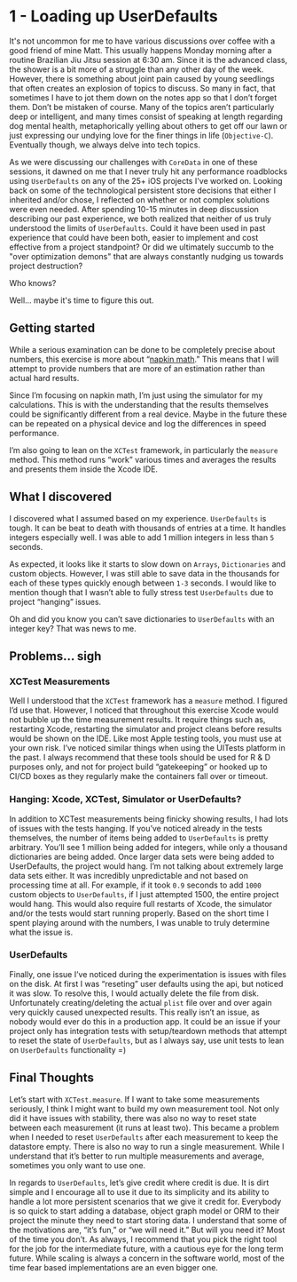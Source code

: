 # 1 - Loading up UserDefaults

It's not uncommon for me to have various discussions over coffee with a good friend of mine Matt.  This usually happens Monday morning after a routine Brazilian Jiu Jitsu session at 6:30 am.  Since it is the advanced class, the shower is a bit more of a struggle than any other day of the week.  However, there is something about joint pain caused by young seedlings that often creates an explosion of topics to discuss.  So many in fact, that sometimes I have to jot them down on the notes app so that I don’t forget them.  Don’t be mistaken of course.  Many of the topics aren’t particularly deep or intelligent, and many times consist of speaking at length regarding dog mental health, metaphorically yelling about others to get off our lawn or just expressing our undying love for the finer things in life (`Objective-C`). Eventually though, we always delve into tech topics.

As we were discussing our challenges with `CoreData` in one of these sessions, it dawned on me that I never truly hit any performance roadblocks using `UserDefaults` on any of the 25+ iOS projects I've worked on.  Looking back on some of the technological persistent store decisions that either I inherited and/or chose, I reflected on whether or not complex solutions were even needed.  After spending 10-15 minutes in deep discussion describing our past experience, we both realized that neither of us truly understood the limits of `UserDefaults`.  Could it have been used in past experience that could have been both, easier to implement and cost effective from a project standpoint?  Or did we ultimately succumb to the "over optimization demons" that are always constantly nudging us towards project destruction?

Who knows?

Well... maybe it's time to figure this out.

## Getting started

While a serious examination can be done to be completely precise about numbers, this exercise is more about “[napkin math](https://en.wiktionary.org/wiki/napkin_math).”  This means that I will attempt to provide numbers that are more of an estimation rather than actual hard results.

Since I’m focusing on napkin math, I’m just using the simulator for my calculations.  This is with the understanding that the results themselves could be significantly different from a real device.  Maybe in the future these can be repeated on a physical device and log the differences in speed performance.

I’m also going to lean on the `XCTest` framework, in particularly the `measure` method.  This method runs “work” various times and averages the results and presents them inside the Xcode IDE.

## What I discovered

I discovered what I assumed based on my experience. `UserDefaults` is tough.  It can be beat to death with thousands of entries at a time.  It handles integers especially well.  I was able to add 1 million integers in less than `5` seconds.

As expected, it looks like it starts to slow down on `Arrays`, `Dictionaries` and custom objects. However, I was still able to save data in the thousands for each of these types quickly enough between `1-3` seconds.  I would like to mention though that I wasn’t able to fully stress test `UserDefaults` due to project “hanging” issues.

Oh and did you know you can’t save dictionaries to `UserDefaults` with an integer key? That was news to me.

## Problems… sigh

### XCTest Measurements

Well I understood that the `XCTest` framework has a `measure` method.  I figured I’d use that.  However, I noticed that throughout this exercise Xcode would not bubble up the time measurement results.  It require things such as, restarting Xcode, restarting the simulator and project cleans before results would be shown on the IDE.  Like most Apple testing tools, you must use at your own risk.  I’ve noticed similar things when using the UITests platform in the past.  I always recommend that these tools should be used for R & D purposes only, and not for project build “gatekeeping” or hooked up to CI/CD boxes as they regularly make the containers fall over or timeout.

### Hanging: Xcode, XCTest, Simulator or UserDefaults?

In addition to XCTest measurements being finicky showing results, I had lots of issues with the tests hanging.  If you’ve noticed already in the tests themselves, the number of items being added to `UserDefaults` is pretty arbitrary.  You’ll see 1 million being added for integers, while only a thousand dictionaries are being added.  Once larger data sets were being added to UserDefaults, the project would hang.  I’m not talking about extremely large data sets either.  It was incredibly unpredictable and not based on processing time at all.  For example, if it took `0.9` seconds to add `1000` custom objects to `UserDefaults`, if I just attempted 1500, the entire project would hang.  This would also require full restarts of Xcode, the simulator and/or the tests would start running properly.  Based on the short time I spent playing around with the numbers, I was unable to truly determine what the issue is.

### UserDefaults

Finally, one issue I’ve noticed during the experimentation is issues with files on the disk.  At first I was “reseting” user defaults using the api, but noticed it was slow.  To resolve this, I would actually delete the file from disk.  Unfortunately creating/deleting the actual `plist` file over and over again very quickly caused unexpected results.  This really isn’t an issue, as nobody would ever do this in a production app.  It could be an issue if your project only has integration tests with setup/teardown methods that attempt to reset the state of `UserDefaults`, but as I always say, use unit tests to lean on `UserDefaults` functionality =)

## Final Thoughts

Let’s start with `XCTest.measure`.  If I want to take some measurements seriously, I think I might want to build my own measurement tool.  Not only did it have issues with stability, there was also no way to reset state between each measurement (it runs at least two).  This became a problem when I needed to reset `UserDefaults` after each measurement to keep the datastore empty.  There is also no way to run a single measurement.  While I understand that it’s better to run multiple measurements and average, sometimes you only want to use one.

In regards to `UserDefaults`, let’s give credit where credit is due.  It is dirt simple and I encourage all to use it due to its simplicity and its ability to handle a lot more persistent scenarios that we give it credit for.  Everybody is so quick to start adding a database, object graph model or ORM to their project the minute they need to start storing data.  I understand that some of the motivations are, “it’s fun,” or “we will need it.”  But will you need it?  Most of the time you don’t.  As always, I recommend that you pick the right tool for the job for the intermediate future, with a cautious eye for the long term future.  While scaling is always a concern in the software world, most of the time fear based implementations are an even bigger one.